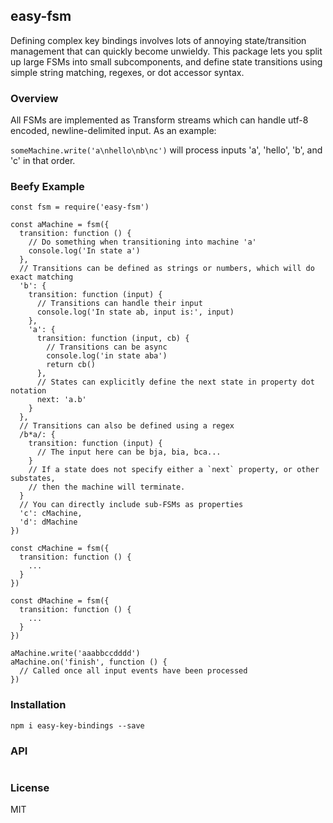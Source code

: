 ## easy-fsm
Defining complex key bindings involves lots of annoying state/transition management
that can quickly become unwieldy. This package lets you split up large FSMs into
small subcomponents, and define state transitions using simple string matching, regexes,
or dot accessor syntax.

### Overview

All FSMs are implemented as Transform streams which can handle utf-8 encoded,
newline-delimited input. As an example:

`someMachine.write('a\nhello\nb\nc')` will process inputs 'a', 'hello', 'b', and
'c' in that order.

### Beefy Example
```
const fsm = require('easy-fsm')

const aMachine = fsm({
  transition: function () {
    // Do something when transitioning into machine 'a'
    console.log('In state a')
  },
  // Transitions can be defined as strings or numbers, which will do exact matching
  'b': {
    transition: function (input) {
      // Transitions can handle their input
      console.log('In state ab, input is:', input) 
    },
    'a': {
      transition: function (input, cb) {
        // Transitions can be async
        console.log('in state aba') 
        return cb()
      },
      // States can explicitly define the next state in property dot notation
      next: 'a.b'
    }
  },
  // Transitions can also be defined using a regex
  /b*a/: {
    transition: function (input) {
      // The input here can be bja, bia, bca...
    }
    // If a state does not specify either a `next` property, or other substates,
    // then the machine will terminate.
  }
  // You can directly include sub-FSMs as properties
  'c': cMachine,
  'd': dMachine
})

const cMachine = fsm({
  transition: function () {
    ... 
  }
})

const dMachine = fsm({
  transition: function () {
    ...
  }
})

aMachine.write('aaabbccdddd')
aMachine.on('finish', function () {
  // Called once all input events have been processed
})
```

### Installation
```
npm i easy-key-bindings --save
```

### API
```
```

### License
MIT


